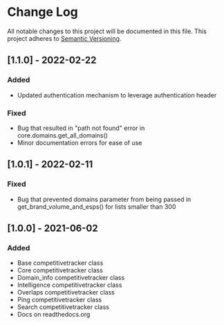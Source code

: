 # Change Log
All notable changes to this project will be documented in this file.
This project adheres to [Semantic Versioning](http://semver.org/).

## [1.1.0] - 2022-02-22
### Added
- Updated authentication mechanism to leverage authentication header

### Fixed
- Bug that resulted in "path not found" error in core.domains.get_all_domains() 
- Minor documentation errors for ease of use

## [1.0.1] - 2022-02-11
### Fixed
- Bug that prevented domains parameter from being passed in get_brand_volume_and_esps() for lists smaller than 300 

## [1.0.0] - 2021-06-02
### Added
- Base competitivetracker class
- Core competitivetracker class
- Domain_info competitivetracker class
- Intelligence competitivetracker class
- Overlaps competitivetracker class
- Ping competitivetracker class
- Search competitivetracker class
- Docs on readthedocs.org